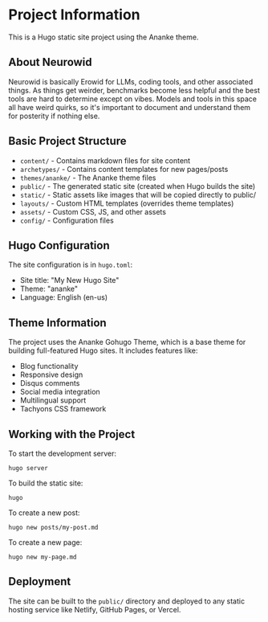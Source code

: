 # Project Information

This is a Hugo static site project using the Ananke theme.

## About Neurowid

Neurowid is basically Erowid for LLMs, coding tools, and other associated things. As things get weirder, benchmarks become less helpful and the best tools are hard to determine except on vibes. Models and tools in this space all have weird quirks, so it's important to document and understand them for posterity if nothing else.

## Basic Project Structure

- `content/` - Contains markdown files for site content
- `archetypes/` - Contains content templates for new pages/posts
- `themes/ananke/` - The Ananke theme files
- `public/` - The generated static site (created when Hugo builds the site)
- `static/` - Static assets like images that will be copied directly to public/
- `layouts/` - Custom HTML templates (overrides theme templates)
- `assets/` - Custom CSS, JS, and other assets
- `config/` - Configuration files

## Hugo Configuration

The site configuration is in `hugo.toml`:
- Site title: "My New Hugo Site"
- Theme: "ananke"
- Language: English (en-us)

## Theme Information

The project uses the Ananke Gohugo Theme, which is a base theme for building full-featured Hugo sites. It includes features like:
- Blog functionality
- Responsive design
- Disqus comments
- Social media integration
- Multilingual support
- Tachyons CSS framework

## Working with the Project

To start the development server:
```
hugo server
```

To build the static site:
```
hugo
```

To create a new post:
```
hugo new posts/my-post.md
```

To create a new page:
```
hugo new my-page.md
```

## Deployment

The site can be built to the `public/` directory and deployed to any static hosting service like Netlify, GitHub Pages, or Vercel.
